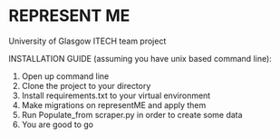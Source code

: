 # REPRESENT ME
University of Glasgow ITECH team project


INSTALLATION GUIDE (assuming you have unix based command line):

1. Open up command line
2. Clone the project to your directory
3. Install requirements.txt to your virtual environment
4. Make migrations on representME and apply them
5. Run Populate_from scraper.py in order to create some data
6. You are good to go
